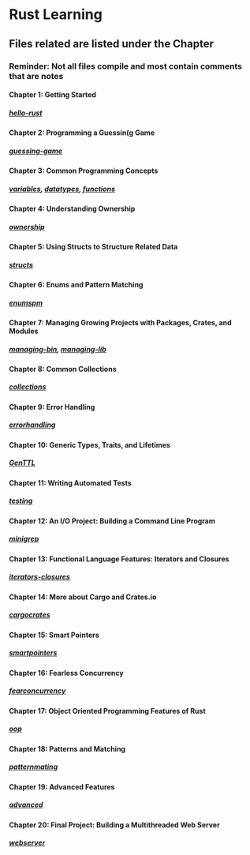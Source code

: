 # Rust Learning
## Files related are listed under the Chapter
### Reminder: Not all files compile and most contain comments that are notes
#### Chapter 1: Getting Started
##### [hello-rust](https://github.com/ryrysmiley/Rust_Final_Project/tree/main/RustLearning/hello-rust)
#### Chapter 2: Programming a Guessin(g Game
##### [guessing-game](https://github.com/ryrysmiley/Rust_Final_Project/tree/main/RustLearning/guessing-game)
#### Chapter 3: Common Programming Concepts
##### [variables](https://github.com/ryrysmiley/Rust_Final_Project/tree/main/RustLearning/variables), [datatypes](https://github.com/ryrysmiley/Rust_Final_Project/tree/main/RustLearning/datatypes), [functions](https://github.com/ryrysmiley/Rust_Final_Project/tree/main/RustLearning/functions)
#### Chapter 4: Understanding Ownership
##### [ownership](https://github.com/ryrysmiley/Rust_Final_Project/tree/main/RustLearning/ownership)
#### Chapter 5: Using Structs to Structure Related Data
##### [structs](https://github.com/ryrysmiley/Rust_Final_Project/tree/main/RustLearning/structs)
#### Chapter 6: Enums and Pattern Matching
##### [enumspm](https://github.com/ryrysmiley/Rust_Final_Project/tree/main/RustLearning/enumspm)
#### Chapter 7: Managing Growing Projects with Packages, Crates, and Modules
##### [managing-bin](https://github.com/ryrysmiley/Rust_Final_Project/tree/main/RustLearning/managing-bin), [managing-lib](https://github.com/ryrysmiley/Rust_Final_Project/tree/main/RustLearning/managing-lib)
#### Chapter 8: Common Collections
##### [collections](https://github.com/ryrysmiley/Rust_Final_Project/tree/main/RustLearning/collections)
#### Chapter 9: Error Handling
##### [errorhandling](https://github.com/ryrysmiley/Rust_Final_Project/tree/main/RustLearning/errorhandling)
#### Chapter 10: Generic Types, Traits, and Lifetimes
##### [GenTTL](https://github.com/ryrysmiley/Rust_Final_Project/tree/main/RustLearning/GenTTL)
#### Chapter 11: Writing Automated Tests
##### [testing](https://github.com/ryrysmiley/Rust_Final_Project/tree/main/RustLearning/testing)
#### Chapter 12: An I/O Project: Building a Command Line Program
##### [minigrep](https://github.com/ryrysmiley/Rust_Final_Project/tree/main/RustLearning/minigrep)
#### Chapter 13: Functional Language Features: Iterators and Closures
##### [iterators-closures](https://github.com/ryrysmiley/Rust_Final_Project/tree/main/RustLearning/iterators-closures)
#### Chapter 14: More about Cargo and Crates.io
##### [cargocrates](https://github.com/ryrysmiley/Rust_Final_Project/tree/main/RustLearning/cargocrates)
#### Chapter 15: Smart Pointers
##### [smartpointers](https://github.com/ryrysmiley/Rust_Final_Project/tree/main/RustLearning/smartpointers)
#### Chapter 16: Fearless Concurrency
##### [fearconcurrency](https://github.com/ryrysmiley/Rust_Final_Project/tree/main/RustLearning/fearconcurrency)
#### Chapter 17: Object Oriented Programming Features of Rust
##### [oop](https://github.com/ryrysmiley/Rust_Final_Project/tree/main/RustLearning/oop)
#### Chapter 18: Patterns and Matching
##### [patternmating](https://github.com/ryrysmiley/Rust_Final_Project/tree/main/RustLearning/patternmatching)
#### Chapter 19: Advanced Features
##### [advanced](https://github.com/ryrysmiley/Rust_Final_Project/tree/main/RustLearning/advanced)
#### Chapter 20: Final Project: Building a Multithreaded Web Server
##### [webserver](https://github.com/ryrysmiley/Rust_Final_Project/tree/main/RustLearning/webserver)
 